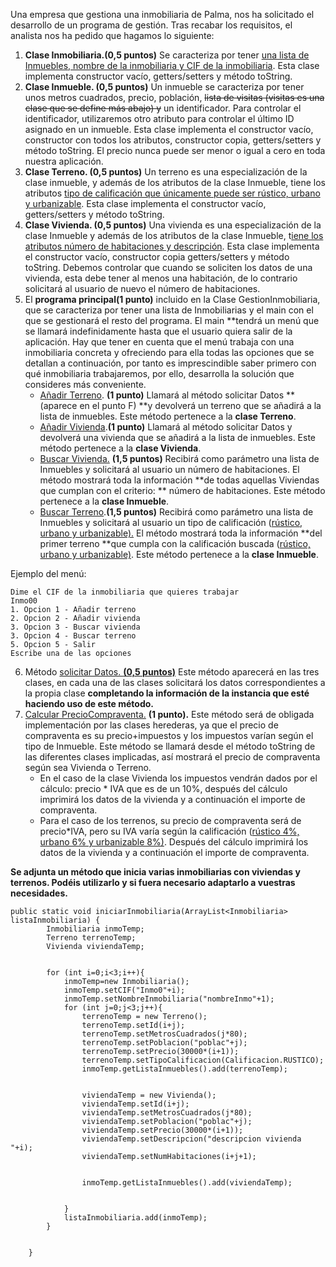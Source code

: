 Una empresa que gestiona una inmobiliaria de Palma, nos ha solicitado el desarrollo de un programa de gestión. Tras recabar los requisitos, el analista nos ha pedido que hagamos lo siguiente:



1. **Clase Inmobiliaria.(0,5 puntos)** Se caracteriza por tener <span style="text-decoration:underline;">una lista de Inmuebles, nombre de la inmobiliaria y CIF de la inmobiliaria</span>. Esta clase implementa constructor vacío, getters/setters y método toString.
2. **Clase Inmueble. (0,5 puntos)** Un inmueble se caracteriza por tener unos metros cuadrados,  precio, población, ~~lista de visitas (visitas es una clase que se define más abajo) y~~ un identificador. Para controlar el identificador, utilizaremos otro atributo para controlar el último ID asignado en un inmueble. Esta clase implementa el constructor vacío, constructor con todos los atributos, constructor copia, getters/setters y método toString. El precio nunca puede ser menor o igual a cero en toda nuestra aplicación.
3. **Clase Terreno. (0,5 puntos)** Un terreno es una especialización de la clase inmueble, y además de los atributos de la clase Inmueble, tiene los atributos <span style="text-decoration:underline;">tipo de calificación que únicamente puede ser rústico, urbano y urbanizable</span>. Esta clase implementa el constructor vacío, getters/setters y método toString.
4. **Clase Vivienda. (0,5 puntos)** Una vivienda es una especialización de la clase Inmueble y además de los atributos de la clase Inmueble, t<span style="text-decoration:underline;">iene los atributos número de habitaciones y descripción</span>. Esta clase implementa el constructor vacío, constructor copia getters/setters y método toString. Debemos controlar que cuando se soliciten los datos de una vivienda, esta debe tener al menos una habitación, de lo contrario solicitará al usuario de nuevo el número de habitaciones.
5. El **programa principal(1 punto)** incluido en la Clase GestionInmobiliaria, que se caracteriza por tener una lista de Inmobiliarias y el main con el que se gestionará el resto del programa. El main **tendrá un menú que se llamará indefinidamente hasta que el usuario quiera salir de la aplicación. Hay que tener en cuenta que el menú trabaja con una inmobiliaria concreta y ofreciendo para ella todas las opciones que se detallan a continuación, por tanto es imprescindible saber primero con qué inmobiliaria trabajaremos, por ello, desarrolla la solución que consideres más conveniente.
    *   <span style="text-decoration:underline;">Añadir Terreno</span>. **(1 punto)** Llamará al método solicitar Datos **(aparece en el punto F) **y devolverá un terreno que se añadirá a la lista de inmuebles. Este método pertenece a la **clase Terreno**.
    *   <span style="text-decoration:underline;">Añadir Vivienda</span>.**(1 punto)** Llamará al método solicitar Datos y devolverá una vivienda que se añadirá a la lista de inmuebles. Este método pertenece a la **clase Vivienda**.
    *   <span style="text-decoration:underline;">Buscar Vivienda.</span> **(1,5 puntos)** Recibirá como parámetro una lista de Inmuebles y solicitará al usuario un número de habitaciones. El método mostrará toda la información **de todas aquellas Viviendas que cumplan con el criterio: ** número de habitaciones. Este método pertenece a la **clase Inmueble**.
    *   <span style="text-decoration:underline;">Buscar Terreno</span>.**(1,5 puntos)** Recibirá como parámetro una lista de Inmuebles y solicitará al usuario un tipo de calificación (<span style="text-decoration:underline;">rústico, urbano y urbanizable).</span> El método mostrará toda la información **del primer terreno **que cumpla con la calificación buscada (<span style="text-decoration:underline;">rústico, urbano y urbanizable)</span>. Este método pertenece a la **clase Inmueble**.

Ejemplo del menú:


```
Dime el CIF de la inmobiliaria que quieres trabajar
Inmo00
1. Opcion 1 - Añadir terreno
2. Opcion 2 - Añadir vivienda
3. Opcion 3 - Buscar vivienda
3. Opcion 4 - Buscar terreno
5. Opcion 5 - Salir
Escribe una de las opciones

```



6. Método <span style="text-decoration:underline;">solicitar Datos. **(0,5 puntos)**</span> Este método aparecerá en las tres clases, en cada una de las clases solicitará los datos correspondientes a la propia clase **completando la información de la instancia que esté haciendo uso de este método.**
7. <span style="text-decoration:underline;">Calcular PrecioCompraventa.</span> **(1 punto).** Este método será de obligada implementación por las clases herederas, ya que el precio de compraventa es su precio+impuestos y los impuestos varían según el tipo de Inmueble. Este método se llamará desde el método toString de las diferentes clases implicadas, así mostrará el precio de compraventa según sea Vivienda o Terreno.
    *   En el caso de la clase Vivienda los impuestos vendrán dados por el cálculo: precio * IVA que es de un 10%, después del cálculo imprimirá los datos de la vivienda y a continuación el importe de compraventa. 
    *   Para el caso de los terrenos, su precio de compraventa será de precio*IVA, pero su IVA varía según la calificación (<span style="text-decoration:underline;">rústico 4%, urbano 6% y urbanizable 8%)</span>. Después del cálculo imprimirá los datos de la vivienda y a continuación el importe de compraventa. 

**Se adjunta un método que inicia varias inmobiliarias con viviendas y terrenos. Podéis utilizarlo y si fuera necesario adaptarlo a vuestras necesidades.**


```
public static void iniciarInmobiliaria(ArrayList<Inmobiliaria> listaInmobiliaria) {
        Inmobiliaria inmoTemp;
        Terreno terrenoTemp;
        Vivienda viviendaTemp;


        for (int i=0;i<3;i++){
            inmoTemp=new Inmobiliaria();
            inmoTemp.setCIF("Inmo0"+i);
            inmoTemp.setNombreInmobiliaria("nombreInmo"+1);
            for (int j=0;j<3;j++){
                terrenoTemp = new Terreno();
                terrenoTemp.setId(i+j);
                terrenoTemp.setMetrosCuadrados(j*80);
                terrenoTemp.setPoblacion("poblac"+j);
                terrenoTemp.setPrecio(30000*(i+1));
                terrenoTemp.setTipoCalificacion(Calificacion.RUSTICO);
                inmoTemp.getListaInmuebles().add(terrenoTemp);


                viviendaTemp = new Vivienda();
                viviendaTemp.setId(i+j);
                viviendaTemp.setMetrosCuadrados(j*80);
                viviendaTemp.setPoblacion("poblac"+j);
                viviendaTemp.setPrecio(30000*(i+1));                
                viviendaTemp.setDescripcion("descripcion vivienda "+i);
                viviendaTemp.setNumHabitaciones(i+j+1);


                inmoTemp.getListaInmuebles().add(viviendaTemp);


            }
            listaInmobiliaria.add(inmoTemp);
        }


    }


